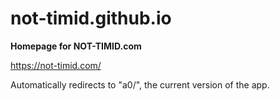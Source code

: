 # not-timid.github.io

__Homepage for NOT-TIMID.com__

https://not-timid.com/

Automatically redirects to "a0/", the current version of the app.
